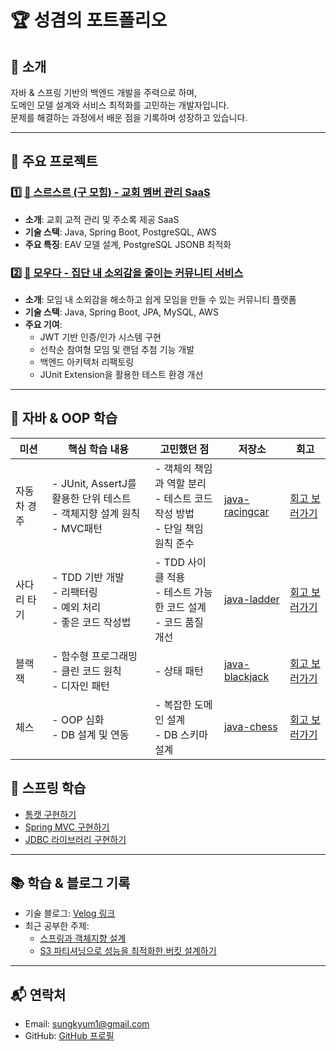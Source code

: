 # 🏆 성겸의 포트폴리오  

## 👋 소개
자바 & 스프링 기반의 백엔드 개발을 주력으로 하며,  
도메인 모델 설계와 서비스 최적화를 고민하는 개발자입니다.  
문제를 해결하는 과정에서 배운 점을 기록하며 성장하고 있습니다.

---

## 📂 주요 프로젝트  

### 1️⃣ [🚀 스르스르 (구 모힘) - 교회 멤버 관리 SaaS](https://github.com/ksk0605/portfolio/tree/main/srsr_mohim_project)
- **소개**: 교회 교적 관리 및 주소록 제공 SaaS  
- **기술 스택**: Java, Spring Boot, PostgreSQL, AWS  
- **주요 특징**: EAV 모델 설계, PostgreSQL JSONB 최적화

### 2️⃣ [🌟 모우다 - 집단 내 소외감을 줄이는 커뮤니티 서비스](https://github.com/ksk0605/portfolio/tree/main/mouda_project)
- **소개**: 모임 내 소외감을 해소하고 쉽게 모임을 만들 수 있는 커뮤니티 플랫폼
- **기술 스택**: Java, Spring Boot, JPA, MySQL, AWS
- **주요 기여**:
  - JWT 기반 인증/인가 시스템 구현
  - 선착순 참여형 모임 및 랜덤 추첨 기능 개발
  - 백엔드 아키텍처 리팩토링
  - JUnit Extension을 활용한 테스트 환경 개선

---

## 🫛 자바 & OOP 학습

| 미션 | 핵심 학습 내용 | 고민했던 점 | 저장소 | 회고 |
|------|--------------|------------|--------|------|
| 자동차 경주 | - JUnit, AssertJ를 활용한 단위 테스트<br>- 객체지향 설계 원칙<br>- MVC패턴 | - 객체의 책임과 역할 분리<br>- 테스트 코드 작성 방법<br>- 단일 책임 원칙 준수 | [java-racingcar](https://github.com/ksk0605/java-racingcar) | [회고 보러가기](https://velog.io/@ksk0605/%EC%8A%A4%EC%8A%A4%EB%A1%9C-%EB%8B%B5%ED%95%B4%EB%B3%B4%EC%9E%90-Lv1-%EC%9E%90%EB%8F%99%EC%B0%A8-%EA%B2%BD%EC%A3%BC-%ED%9B%84%EA%B8%B0) |
| 사다리 타기 | - TDD 기반 개발<br>- 리팩터링<br>- 예외 처리<br>- 좋은 코드 작성법 | - TDD 사이클 적용<br>- 테스트 가능한 코드 설계<br>- 코드 품질 개선 | [java-ladder](https://github.com/ksk0605/java-ladder) | [회고 보러가기](https://velog.io/@ksk0605/%EC%8A%A4%EC%8A%A4%EB%A1%9C-%EB%8B%B5%ED%95%B4%EB%B3%B4%EC%9E%90-Lv1-%EC%82%AC%EB%8B%A4%EB%A6%AC-%ED%83%80%EA%B8%B0-%ED%9B%84%EA%B8%B0) |
| 블랙잭 | - 함수형 프로그래밍<br>- 클린 코드 원칙<br>- 디자인 패턴 | - 상태 패턴<br> | [java-blackjack](https://github.com/ksk0605/java-blackjack) | [회고 보러가기](https://velog.io/@ksk0605/%EC%8A%A4%EC%8A%A4%EB%A1%9C-%EB%8B%B5%ED%95%B4%EB%B3%B4%EC%9E%90-LV3-%EB%B8%94%EB%9E%99%EC%9E%AD-%EA%B2%8C%EC%9E%84) |
| 체스 | - OOP 심화<br>- DB 설계 및 연동<br> | - 복잡한 도메인 설계<br>- DB 스키마 설계<br> | [java-chess](https://github.com/ksk0605/java-chess) | [회고 보러가기](https://velog.io/@ksk0605/%EC%8A%A4%EC%8A%A4%EB%A1%9C-%EB%8B%B5%ED%95%B4%EB%B3%B4%EC%9E%90-%EC%B2%B4%EC%8A%A4-%EB%AF%B8%EC%85%98-%ED%9B%84%EA%B8%B0) |

## 🌿 스프링 학습

- [톰캣 구현하기](https://github.com/ksk0605/java-http)
- [Spring MVC 구현하기](https://github.com/ksk0605/java-mvc)
- [JDBC 라이브러리 구현하기](https://github.com/ksk0605/java-jdbc)

---

## 📚 학습 & 블로그 기록
- 기술 블로그: [Velog 링크](https://velog.io/@ksk0605)
- 최근 공부한 주제:
  - [스프링과 객체지향 설계](https://github.com/ksk0605/Mouda-DDD)
  - [S3 파티셔닝으로 성능을 최적화한 버킷 설계하기](https://velog.io/@ksk0605/S3-%ED%8C%8C%ED%8B%B0%EC%85%94%EB%8B%9D%EC%9C%BC%EB%A1%9C-%EC%84%B1%EB%8A%A5%EC%9D%84-%EC%B5%9C%EC%A0%81%ED%99%94%ED%95%9C-%EB%B2%84%ED%82%B7-%EC%84%A4%EA%B3%84%ED%95%98%EA%B8%B0)

---

## 📬 연락처
- Email: sungkyum1@gmail.com
- GitHub: [GitHub 프로필](https://github.com/ksk0605)
